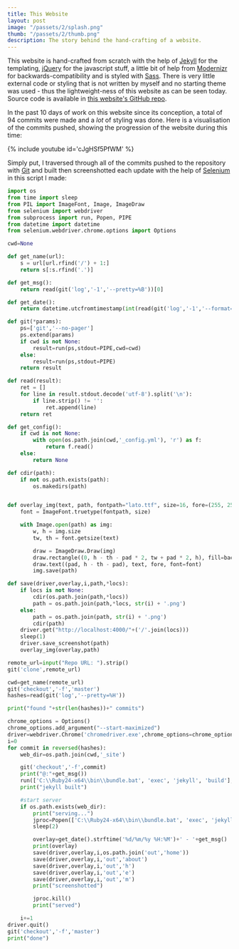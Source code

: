 ```yaml
---
title: This Website
layout: post
image: "/passets/2/splash.png"
thumb: "/passets/2/thumb.png"
description: The story behind the hand-crafting of a website.
---
```


This website is hand-crafted from scratch with the help of [Jekyll](https://jekyllrb.com/) for the templating, [jQuery](https://jquery.com/) for the javascript stuff, a little bit of help from [Modernizr](https://modernizr.com/) for backwards-compatibility and is styled with [Sass](https://sass-lang.com/). There is very little external code or styling that is not written by myself and no starting theme was used - thus the lightweight-ness of this website as can be seen today. Source code is available in [this website's GitHub repo]({{site.gh}}/makurell.github.io).

In the past 10 days of work on this website since its conception, a total of 94 commits were made and a _lot_ of styling was done. Here is a visualisation of the commits pushed, showing the progression of the website during this time:

{% include youtube id='cJgHSf5PfWM' %}

Simply put, I traversed through all of the commits pushed to the repository with [Git](https://git-scm.com/) and built then screenshotted each update with the help of [Selenium](https://www.seleniumhq.org/) in this script I made:

```python
import os
from time import sleep
from PIL import ImageFont, Image, ImageDraw
from selenium import webdriver
from subprocess import run, Popen, PIPE
from datetime import datetime
from selenium.webdriver.chrome.options import Options

cwd=None

def get_name(url):
    s = url[url.rfind('/') + 1:]
    return s[:s.rfind('.')]

def get_msg():
    return read(git('log','-1','--pretty=%B'))[0]

def get_date():
    return datetime.utcfromtimestamp(int(read(git('log','-1','--format=%ct'))[0]))

def git(*params):
    ps=['git','--no-pager']
    ps.extend(params)
    if cwd is not None:
        result=run(ps,stdout=PIPE,cwd=cwd)
    else:
        result=run(ps,stdout=PIPE)
    return result

def read(result):
    ret = []
    for line in result.stdout.decode('utf-8').split('\n'):
        if line.strip() != '':
            ret.append(line)
    return ret

def get_config():
    if cwd is not None:
        with open(os.path.join(cwd,'_config.yml'), 'r') as f:
            return f.read()
    else:
        return None

def cdir(path):
    if not os.path.exists(path):
        os.makedirs(path)


def overlay_img(text, path, fontpath="lato.ttf", size=16, fore=(255, 255, 255), back=(34, 34, 34), pad=10):
    font = ImageFont.truetype(fontpath, size)

    with Image.open(path) as img:
        w, h = img.size
        tw, th = font.getsize(text)

        draw = ImageDraw.Draw(img)
        draw.rectangle((0, h - th - pad * 2, tw + pad * 2, h), fill=back)
        draw.text((pad, h - th - pad), text, fore, font=font)
        img.save(path)

def save(driver,overlay,i,path,*locs):
    if locs is not None:
    	cdir(os.path.join(path,*locs))
    	path = os.path.join(path,*locs, str(i) + '.png')
    else:
    	path = os.path.join(path, str(i) + '.png')
    	cdir(path)
    driver.get("http://localhost:4000/"+('/'.join(locs)))
    sleep(1)
    driver.save_screenshot(path)
    overlay_img(overlay,path)

remote_url=input("Repo URL: ").strip()
git('clone',remote_url)

cwd=get_name(remote_url)
git('checkout','-f','master')
hashes=read(git('log','--pretty=%H'))

print("found "+str(len(hashes))+" commits")

chrome_options = Options()
chrome_options.add_argument("--start-maximized")
driver=webdriver.Chrome('chromedriver.exe',chrome_options=chrome_options)
i=0
for commit in reversed(hashes):
    web_dir=os.path.join(cwd,'_site')

    git('checkout','-f',commit)
    print("@:"+get_msg())
    run(['C:\\Ruby24-x64\\bin\\bundle.bat', 'exec', 'jekyll', 'build'],cwd=cwd)
    print("jekyll built")

    #start server
    if os.path.exists(web_dir):
        print("serving...")
        jproc=Popen(['C:\\Ruby24-x64\\bin\\bundle.bat', 'exec', 'jekyll', 'serve','--skip-initial-build','--no-watch'],cwd=cwd)
        sleep(2)

        overlay=get_date().strftime('%d/%m/%y %H:%M')+' - '+get_msg()
        print(overlay)
        save(driver,overlay,i,os.path.join('out','home'))
        save(driver,overlay,i,'out','about')
        save(driver,overlay,i,'out','h')
        save(driver,overlay,i,'out','e')
        save(driver,overlay,i,'out','m')
        print("screenshotted")

        jproc.kill()
        print("served")

    i+=1
driver.quit()
git('checkout','-f','master')
print("done")

```

